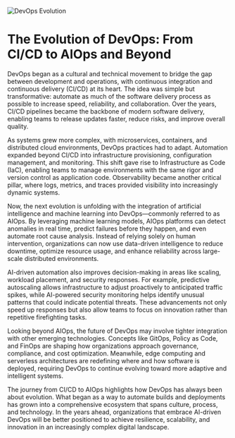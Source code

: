 ![DevOps Evolution](https://media.licdn.com/dms/image/v2/D4D12AQHO6N8yxmFrhg/article-cover_image-shrink_720_1280/article-cover_image-shrink_720_1280/0/1710854472525?e=2147483647&v=beta&t=PDv7B1_wJ1JSGnOKTWVDjumYMQjFyS2Et7_G1NW4cAk)

# The Evolution of DevOps: From CI/CD to AIOps and Beyond

DevOps began as a cultural and technical movement to bridge the gap between development and operations, with continuous integration and continuous delivery (CI/CD) at its heart. The idea was simple but transformative: automate as much of the software delivery process as possible to increase speed, reliability, and collaboration. Over the years, CI/CD pipelines became the backbone of modern software delivery, enabling teams to release updates faster, reduce risks, and improve overall quality.

As systems grew more complex, with microservices, containers, and distributed cloud environments, DevOps practices had to adapt. Automation expanded beyond CI/CD into infrastructure provisioning, configuration management, and monitoring. This shift gave rise to Infrastructure as Code (IaC), enabling teams to manage environments with the same rigor and version control as application code. Observability became another critical pillar, where logs, metrics, and traces provided visibility into increasingly dynamic systems.

Now, the next evolution is unfolding with the integration of artificial intelligence and machine learning into DevOps—commonly referred to as AIOps. By leveraging machine learning models, AIOps platforms can detect anomalies in real time, predict failures before they happen, and even automate root cause analysis. Instead of relying solely on human intervention, organizations can now use data-driven intelligence to reduce downtime, optimize resource usage, and enhance reliability across large-scale distributed environments.

AI-driven automation also improves decision-making in areas like scaling, workload placement, and security responses. For example, predictive autoscaling allows infrastructure to adjust proactively to anticipated traffic spikes, while AI-powered security monitoring helps identify unusual patterns that could indicate potential threats. These advancements not only speed up responses but also allow teams to focus on innovation rather than repetitive firefighting tasks.

Looking beyond AIOps, the future of DevOps may involve tighter integration with other emerging technologies. Concepts like GitOps, Policy as Code, and FinOps are shaping how organizations approach governance, compliance, and cost optimization. Meanwhile, edge computing and serverless architectures are redefining where and how software is deployed, requiring DevOps to continue evolving toward more adaptive and intelligent systems.

The journey from CI/CD to AIOps highlights how DevOps has always been about evolution. What began as a way to automate builds and deployments has grown into a comprehensive ecosystem that spans culture, process, and technology. In the years ahead, organizations that embrace AI-driven DevOps will be better positioned to achieve resilience, scalability, and innovation in an increasingly complex digital landscape.
